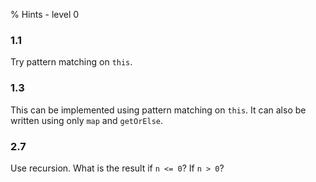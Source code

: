 % Hints - level 0


### 1.1 ###

Try pattern matching on `this`.  
  


### 1.3 ###

This can be implemented using pattern matching on `this`. It can also be 
      written using only `map` and `getOrElse`. 
  


### 2.7 ###

Use recursion. What is the result if `n <= 0`? If `n > 0`?  
  